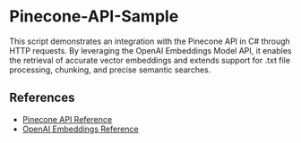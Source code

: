 # Pinecone-API-Sample
This script demonstrates an integration with the Pinecone API in C# through HTTP requests. By leveraging the  OpenAI Embeddings Model API, it enables the retrieval of accurate vector embeddings and extends support for .txt file processing, chunking, and precise semantic searches.

## References
- [Pinecone API Reference](https://docs.pinecone.io/reference/describe_index_stats_post)
- [OpenAI Embeddings Reference](https://platform.openai.com/docs/guides/embeddings)

